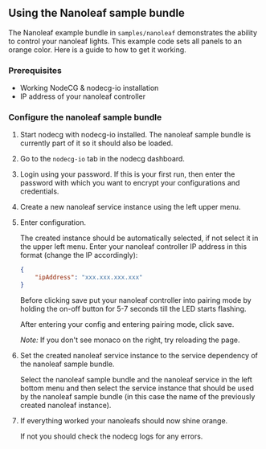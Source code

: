 ## Using the Nanoleaf sample bundle

The Nanoleaf example bundle in `samples/nanoleaf` demonstrates the ability to control your nanoleaf lights. This example code sets all panels to an orange color. Here is a guide to how to get it working.

### Prerequisites

-   Working NodeCG & nodecg-io installation
-   IP address of your nanoleaf controller

### Configure the nanoleaf sample bundle

1. Start nodecg with nodecg-io installed. The nanoleaf sample bundle is currently part of it so it should also be loaded.

2. Go to the `nodecg-io` tab in the nodecg dashboard.

3. Login using your password. If this is your first run, then enter the password with which you want to encrypt your configurations and credentials.

4. Create a new nanoleaf service instance using the left upper menu.

5. Enter configuration.

    The created instance should be automatically selected, if not select it in the upper left menu. Enter your nanoleaf controller IP address in this format (change the IP accordingly):

    ```json
    {
        "ipAddress": "xxx.xxx.xxx.xxx"
    }
    ```

    Before clicking save put your nanoleaf controller into pairing mode by holding the on-off button for 5-7 seconds till the LED starts flashing.

    After entering your config and entering pairing mode, click save.

    _Note:_ If you don't see monaco on the right, try reloading the page.

6. Set the created nanoleaf service instance to the service dependency of the nanoleaf sample bundle.

    Select the nanoleaf sample bundle and the nanoleaf service in the left bottom menu and then select the service instance that should be used by the nanoleaf sample bundle (in this case the name of the previously created nanoleaf instance).

7. If everything worked your nanoleafs should now shine orange.

    If not you should check the nodecg logs for any errors.
